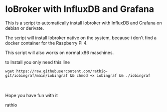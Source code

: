 # IoBroker with InfluxDB and Grafana

This is a script to automatically install Iobroker with InfluxDB and Grafana on debian or derivate.

The script will install Iobroker native on the system, because i 
don't find a docker container for the Raspberry Pi 4.

This script will also works on normal x86 maschines.

to Install you only need this line 
```
wget https://raw.githubusercontent.com/rathio-git/iobingraf/main/iobingraf && chmod +x iobingraf && ./iobingraf
```
\
\
Hope you have fun with it

rathio

